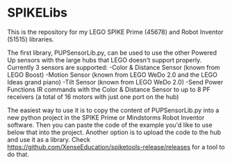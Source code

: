 # SPIKELibs
This is the repository for my LEGO SPIKE Prime (45678) and Robot Inventor (51515) libraries.

The first library, PUPSensorLib.py, can be used to use the other Powered Up sensors with the large hubs that LEGO doesn't support properly. Currently 3 sensors are supported:
-Color & Distance Sensor (known from LEGO Boost)
-Motion Sensor (known from LEGO WeDo 2.0 and the LEGO Ideas grand piano)
-Tilt Sensor (known from LEGO WeDo 2.0)
-Send Power Functions IR commands with the Color & Distance Sensor to up to 8 PF receivers (a total of 16 motors with just one port on the hub)

The easiest way to use it is to copy the content of PUPSensorLib.py into a new python project in the SPIKE Prime or Mindstorms Robot Inventor software. Then you can paste the code of the example you'd like to use below that into the project.
Another option is to upload the code to the hub and use it as a library. Check https://github.com/XenseEducation/spiketools-release/releases for a tool to do that.
